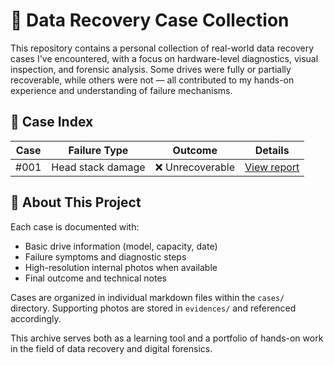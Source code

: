 # 💽 Data Recovery Case Collection

This repository contains a personal collection of real-world data recovery cases I've encountered, with a focus on hardware-level diagnostics, visual inspection, and forensic analysis. Some drives were fully or partially recoverable, while others were not — all contributed to my hands-on experience and understanding of failure mechanisms.

## 📂 Case Index

| Case | Failure Type         | Outcome              | Details |
|------|----------------------|----------------------|---------|
| #001 | Head stack damage    | ❌ Unrecoverable    | [View report](cases/case_001.md) |

## 🧠 About This Project

Each case is documented with:
- Basic drive information (model, capacity, date)
- Failure symptoms and diagnostic steps
- High-resolution internal photos when available
- Final outcome and technical notes

Cases are organized in individual markdown files within the `cases/` directory. Supporting photos are stored in `evidences/` and referenced accordingly.

This archive serves both as a learning tool and a portfolio of hands-on work in the field of data recovery and digital forensics.
